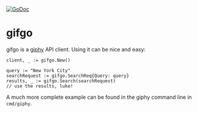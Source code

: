 [![GoDoc](https://godoc.org/github.com/nickvanw/gifgo?status.svg)](https://godoc.org/github.com/nickvanw/gifgo)
# gifgo

gifgo is a [giphy](https://giphy.com) API client. Using it can be nice and easy:


```
client, _ := gifgo.New()

query := "New York City"
searchRequest := gifgo.SearchReq{Query: query}
results, _ := gifgo.Search(searchRequest)
// use the results, luke!
```

A much more complete example can be found in the giphy command line in `cmd/giphy`.